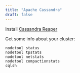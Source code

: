 ```yaml
---
title: "Apache Cassandra"
draft: false
---
```

Install [Cassandra Reaper](https://cassandra-reaper.io/)

Get some info about your cluster:
```
nodetool status
nodetool tpstats
nodetool netstats
nodetool compactionstats
cqlsh
```
